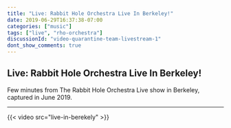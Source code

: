 ```yaml
---
title: "Live: Rabbit Hole Orchestra Live In Berkeley!"
date: 2019-06-29T16:37:38-07:00
categories: ["music"]
tags: ["live", "rho-orchestra"]
discussionId: "video-quarantine-team-livestream-1"
dont_show_comments: true
---
```


## Live: Rabbit Hole Orchestra Live In Berkeley!

Few minutes from The Rabbit Hole Orchestra Live show in Berkeley, captured in June 2019.

----

{{< video src="live-in-berekely" >}}